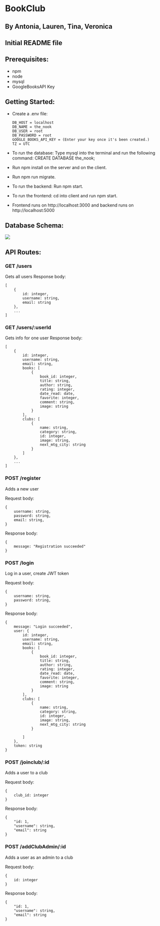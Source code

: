 # BookClub

## By Antonia, Lauren, Tina, Veronica

## Initial README file

## Prerequisites:

- npm
- node
- mysql
- GoogleBooksAPI Key

## Getting Started:

- Create a .env file:

  ```
  DB_HOST = localhost
  DB_NAME = the_nook
  DB_USER = root
  DB_PASSWORD = root
  GOOGLE_BOOKS_API_KEY = (Enter your key once it's been created.)
  TZ = UTC
  ```

- To run the database: Type mysql into the terminal and run the following command:
  CREATE DATABASE the_nook;

- Run npm install on the server and on the client.

- Run npm run migrate.

- To run the backend: Run npm start.

- To run the frontend: cd into client and run npm start.

- Frontend runs on http://localhost:3000 and backend runs on http://localhost:5000

## Database Schema:

![](DBSchema.png)

## API Routes:

### GET /users

Gets all users
Response body:

```
[
    {
        id: integer,
        username: string,
        email: string
    },
    ...
]
```

### GET /users/:userId

Gets info for one user
Response body:

```
[
    {
        id: integer,
        username: string,
        email: string,
        books: [
            {
                book_id: integer,
                title: string,
                author: string,
                rating: integer,
                date_read: date,
                favorite: integer,
                comment: string,
                image: string
            }
        ],
        clubs: [
            {
                name: string,
                category: string,
                id: integer,
                image: string,
                next_mtg_city: string
            }
        ]
    },
    ...
]
```

### POST /register

Adds a new user

Request body:

```
{
    username: string,
    password: string,
    email: string,
}
```

Response body:

```
{
    message: "Registration succeeded"
}
```

### POST /login

Log in a user, create JWT token

Request body:

```
{
    username: string,
    password: string,
}
```

Response body:

```
{
    message: "Login succeeded",
    user: {
        id: integer,
        username: string,
        email: string,
        books: [
            {
                book_id: integer,
                title: string,
                author: string,
                rating: integer,
                date_read: date,
                favorite: integer,
                comment: string,
                image: string
            }
        ],
        clubs: [
            {
                name: string,
                category: string,
                id: integer,
                image: string,
                next_mtg_city: string
            }

        ]
    },
    token: string
}
```

### POST /joinclub/:id

Adds a user to a club

Request body:

```
{
    club_id: integer
}
```

Response body:

```
{
    "id: 1,
    "username": string,
    "email": string
}
```

### POST /addClubAdmin/:id

Adds a user as an admin to a club

Request body:

```
{
    id: integer
}
```

Response body:

```
{
    "id: 1,
    "username": string,
    "email": string
}
```
